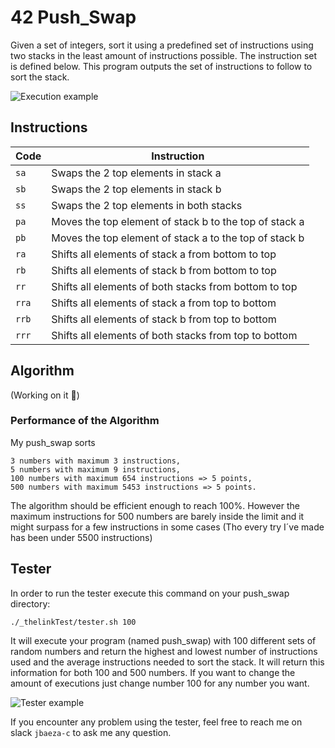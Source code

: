 # 42 Push_Swap

Given a set of integers, sort it using a predefined set of instructions using
two stacks in the least amount of instructions possible. The instruction set is 
defined below. This program outputs the set of instructions to follow to sort the
stack.


![Execution example](https://cdn.discordapp.com/attachments/800692244179845150/1159290120499892304/image.png?ex=65307c0f&is=651e070f&hm=f89fa3d4ff8aef9d9b51e58525adfd06912d69e1d6dc647cb8ff120251ed93c2& "Execution example")

## Instructions

| Code  | Instruction
| ----  | ------------------------------------------------------ |
| `sa`  | Swaps the 2 top elements in stack a                    |
| `sb`  | Swaps the 2 top elements in stack b                    |
| `ss`  | Swaps the 2 top elements in both stacks                |
| `pa`  | Moves the top element of stack b to the top of stack a |
| `pb`  | Moves the top element of stack a to the top of stack b |
| `ra`  | Shifts all elements of stack a from bottom to top      |
| `rb`  | Shifts all elements of stack b from bottom to top      |
| `rr`  | Shifts all elements of both stacks from bottom to top  |
| `rra` | Shifts all elements of stack a from top to bottom      |
| `rrb` | Shifts all elements of stack b from top to bottom      |
| `rrr` | Shifts all elements of both stacks from top to bottom  |

## Algorithm

(Working on it :memo:)

### Performance of the Algorithm

My push_swap sorts

    3 numbers with maximum 3 instructions,
    5 numbers with maximum 9 instructions,
    100 numbers with maximum 654 instructions => 5 points,
    500 numbers with maximum 5453 instructions => 5 points.

The algorithm should be efficient enough to reach 100%. However the maximum instructions for 
500 numbers are barely inside the limit and it might surpass for a few instructions
in some cases (Tho every try I´ve made has been under 5500 instructions)
## Tester

In order to run the tester execute this command on your push_swap directory:

`./_thelinkTest/tester.sh 100`

It will execute your program (named push_swap) with 100 different sets of random numbers
and return the highest and lowest number of instructions used and the average instructions needed to sort the stack.
It will return this information for both 100 and 500 numbers. If you want to change the
amount of executions just change number 100 for any number you want.

![Tester example](https://cdn.discordapp.com/attachments/800692244179845150/1159293284322123856/image.png?ex=65307f01&is=651e0a01&hm=8c33b0dbd192a9805f9d8ee72ea81f9f92b6724f46d4df33797c742b94cbdf6f& "Tester example")

If you encounter any problem using the tester, feel free to reach me on slack `jbaeza-c` to ask me any question. 
